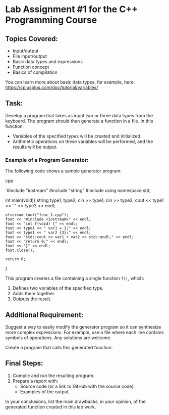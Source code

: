 # Lab Assignment #1 for the C++ Programming Course

## Topics Covered:

- Input/output
- File input/output
- Basic data types and expressions
- Function concept
- Basics of compilation

You can learn more about basic data types, for example, here: <https://cplusplus.com/doc/tutorial/variables/>

## Task:

Develop a program that takes as input two or three data types from the keyboard. The program should then generate a function in a file. In this function:

- Variables of the specified types will be created and initialized.
- Arithmetic operations on these variables will be performed, and the results will be output.

### Example of a Program Generator:

The following code shows a sample generator program:

cpp

`#include "iostream"
#include "string"
#include <fstream>
using namespace std;

int main(void){
string type1, type2;
cin >> type1;
cin >> type2;
cout << type1 << ' ' << type2 << endl;

    ofstream fout("func_1.cpp");
    fout << "#include <iostream>" << endl;
    fout << "int f(void) {" << endl;
    fout << type1 << " var1 = 1;" << endl;
    fout << type1 << " var2 {3};" << endl;
    fout << "std::cout << var1 + var2 << std::endl;" << endl;
    fout << "return 0;" << endl;
    fout << "}" << endl;
    fout.close();

    return 0;

}`

This program creates a file containing a single function `f()`, which:

1.  Defines two variables of the specified type.
2.  Adds them together.
3.  Outputs the result.

## Additional Requirement:

Suggest a way to easily modify the generator program so it can synthesize more complex expressions. For example, use a file where each line contains symbols of operations. Any solutions are welcome.

Create a program that calls this generated function.

## Final Steps:

1.  Compile and run the resulting program.
2.  Prepare a report with:
    - Source code (or a link to GitHub with the source code).
    - Examples of the output.

In your conclusions, list the main drawbacks, in your opinion, of the generated function created in this lab work.
